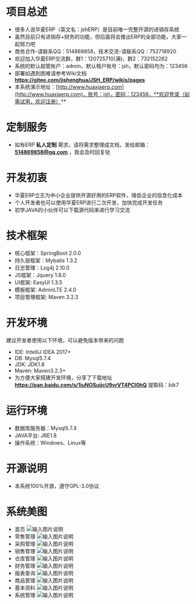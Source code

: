 # 项目总述
* 很多人说华夏ERP（英文名：jshERP）是目前唯一完整开源的进销存系统
* 虽然目前只有进销存+财务的功能，但后面将会推出ERP的全部功能，大家一起努力吧
* 商务合作-请联系QQ：514869858，技术交流-请联系QQ：752718920
* 欢迎加入华夏ERP交流群，群1：120725710(满)、群2：732152262
* 系统的默认超管账户：admin，默认租户账号：jsh，默认密码均为：123456
* 部署如遇到困难请参考Wiki文档  **https://gitee.com/jishenghua/JSH_ERP/wikis/pages** 
* 本系统演示地址：[http://www.huaxiaerp.com](http://www.huaxiaerp.com)，账号：jsh，密码：123456，**欢迎登录（如需试用，欢迎注册）** 

# 定制服务
* 如有ERP **私人定制** 需求，请将需求整理成文档，发给邮箱： **514869858@qq.com** ，我会及时回复哒

# 开发初衷
* 华夏ERP立志为中小企业提供开源好用的ERP软件，降低企业的信息化成本
* 个人开发者也可以使用华夏ERP进行二次开发，加快完成开发任务
* 初学JAVA的小伙伴可以下载源代码来进行学习交流

# 技术框架
* 核心框架：SpringBoot 2.0.0
* 持久层框架：Mybatis 1.3.2
* 日志管理：Log4j 2.10.0
* JS框架：Jquery 1.8.0
* UI框架: EasyUI 1.3.5
* 模板框架: AdminLTE 2.4.0
* 项目管理框架: Maven 3.2.3

# 开发环境
建议开发者使用以下环境，可以避免版本带来的问题
* IDE: IntelliJ IDEA 2017+
* DB: Mysql5.7.4
* JDK: JDK1.8
* Maven: Maven3.2.3+
* 为方便大家搭建开发环境，分享了下载地址  **https://pan.baidu.com/s/1iuNOSuijcU9vrVT4PCl0hQ** 提取码：bik7

# 运行环境
* 数据库服务器：Mysql5.7.4
* JAVA平台: JRE1.8
* 操作系统：Windows、Linux等

# 开源说明
* 本系统100%开源，遵守GPL-3.0协议

# 系统美图
* 首页
![输入图片说明](https://images.gitee.com/uploads/images/2019/0914/113956_ce9b6518_852955.png "首页.png")
* 零售管理
![输入图片说明](https://images.gitee.com/uploads/images/2019/0914/113648_9334e6cb_852955.png "零售管理.png")
* 采购管理
![输入图片说明](https://images.gitee.com/uploads/images/2019/0914/113805_c746f34d_852955.png "采购管理.png")
* 销售管理
![输入图片说明](https://images.gitee.com/uploads/images/2019/0914/113820_e979394b_852955.png "销售管理.png")
* 仓库管理
![输入图片说明](https://images.gitee.com/uploads/images/2019/0914/113830_88ea05d3_852955.png "仓库管理.png")
* 财务管理
![输入图片说明](https://images.gitee.com/uploads/images/2019/0914/113842_a8b7be72_852955.png "财务管理.png")
* 报表查询
![输入图片说明](https://images.gitee.com/uploads/images/2019/0914/113853_88a7b751_852955.png "报表查询.png")
* 商品管理
![输入图片说明](https://images.gitee.com/uploads/images/2019/0914/113916_0a5af74f_852955.png "商品管理.png")
* 基本资料
![输入图片说明](https://images.gitee.com/uploads/images/2019/0914/113926_d0798aeb_852955.png "基本资料.png")
* 系统管理
![输入图片说明](https://images.gitee.com/uploads/images/2019/0914/113942_e17989f5_852955.png "系统管理.png")